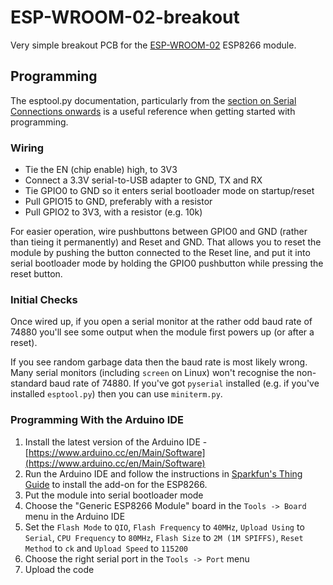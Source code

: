 # ESP-WROOM-02-breakout

Very simple breakout PCB for the [ESP-WROOM-02](http://espressif.com/en/products/hardware/esp-wroom-02/resources) ESP8266 module.

## Programming

The esptool.py documentation, particularly from the [section on Serial Connections onwards](https://github.com/themadinventor/esptool/#serial-connections) is a useful reference when getting started with programming.

### Wiring

 * Tie the EN (chip enable) high, to 3V3
 * Connect a 3.3V serial-to-USB adapter to GND, TX and RX
 * Tie GPIO0 to GND so it enters serial bootloader mode on startup/reset
 * Pull GPIO15 to GND, preferably with a resistor
 * Pull GPIO2 to 3V3, with a resistor (e.g. 10k)

For easier operation, wire pushbuttons between GPIO0 and GND (rather than tieing it permanently) and Reset and GND.  That allows you to reset the module by pushing the button connected to the Reset line, and put it into serial bootloader mode by holding the GPIO0 pushbutton while pressing the reset button.

### Initial Checks

Once wired up, if you open a serial monitor at the rather odd baud rate of 74880 you'll see some output when the module first powers up (or after a reset).

If you see random garbage data then the baud rate is most likely wrong.  Many serial monitors (including `screen` on Linux) won't recognise the non-standard baud rate of 74880.  If you've got `pyserial` installed (e.g. if you've installed `esptool.py`) then you can use `miniterm.py`.

### Programming With the Arduino IDE

 1. Install the latest version of the Arduino IDE - [https://www.arduino.cc/en/Main/Software](https://www.arduino.cc/en/Main/Software)
 1. Run the Arduino IDE and follow the instructions in [Sparkfun's Thing Guide](https://learn.sparkfun.com/tutorials/esp8266-thing-hookup-guide/installing-the-esp8266-arduino-addon) to install the add-on for the ESP8266.
 1. Put the module into serial bootloader mode
 1. Choose the "Generic ESP8266 Module" board in the `Tools -> Board` menu in the Arduino IDE
 1. Set the `Flash Mode` to `QIO`, `Flash Frequency` to `40MHz`, `Upload Using` to `Serial`, `CPU Frequency` to `80MHz`, `Flash Size` to `2M (1M SPIFFS)`, `Reset Method` to `ck` and `Upload Speed` to `115200`
 1. Choose the right serial port in the `Tools -> Port` menu
 1. Upload the code

